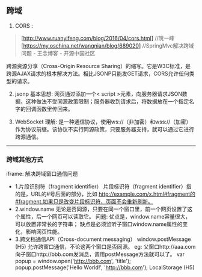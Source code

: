 
## 跨域

1. CORS : 
  > [http://www.ruanyifeng.com/blog/2016/04/cors.html]  //阮一峰
    [https://my.oschina.net/wangnian/blog/689020] //SpringMvc解决跨域问题 - 王念博客 - 开源中国社区
  
  跨源资源分享（Cross-Origin Resource Sharing）的缩写。它是W3C标准，是跨源AJAX请求的根本解决方法。相比JSONP只能发GET请求，CORS允许任何类型的请求。

2. jsonp
  基本思想: 
    网页通过添加一个< script >元素，向服务器请求JSON数据，这种做法不受同源政策限制；服务器收到请求后，将数据放在一个指定名字的回调函数里传回来。

3. WebSocket
  理解:
    是一种通信协议，使用ws://（非加密）和wss://（加密）作为协议前缀。该协议不实行同源政策，只要服务器支持，就可以通过它进行跨源通信。

***
### 跨域其他方式

iframe: 解决跨域窗口通信问题
  * 1.片段识别符（fragment identifier）
      片段标识符（fragment identifier）指的是，URL的#号后面的部分，比如
      http://example.com/x.html#fragment的#fragment.如果只是改变片段标识符，页面不会重新刷新。
  * 2.window.name
      无论是否同源，只要在同一个窗口里，前一个网页设置了这个属性，后一个网页可以读取它。
      问题:
        优点是，window.name容量很大，可以放置非常长的字符串；
        缺点是必须监听子窗口window.name属性的变化，影响网页性能。
  * 3.跨文档通信API（Cross-document messaging）
    window.postMessage (H5) 允许跨窗口通信，不论这两个窗口是否同源。
      eg: 
        父窗口http://aaa.com向子窗口http://bbb.com发消息，调用postMessage方法就可以了。
        var popup = window.open('http://bbb.com', 'title');
        popup.postMessage('Hello World!', 'http://bbb.com');
    LocalStorage (H5)





